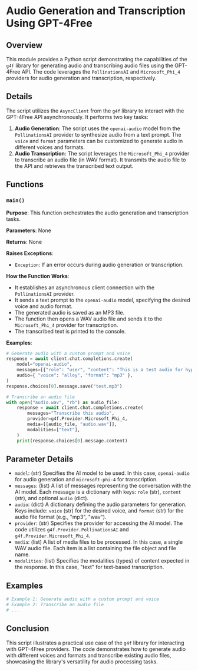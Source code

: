 # Audio Generation and Transcription Using GPT-4Free

## Overview

This module provides a Python script demonstrating the capabilities of the `g4f` library for generating audio and transcribing audio files using the GPT-4Free API. The code leverages the `PollinationsAI` and `Microsoft_Phi_4` providers for audio generation and transcription, respectively. 

## Details

The script utilizes the `AsyncClient` from the `g4f` library to interact with the GPT-4Free API asynchronously. It performs two key tasks:

1. **Audio Generation**: The script uses the `openai-audio` model from the `PollinationsAI` provider to synthesize audio from a text prompt. The `voice` and `format` parameters can be customized to generate audio in different voices and formats.
2. **Audio Transcription**:  The script leverages the `Microsoft_Phi_4` provider to transcribe an audio file (in WAV format). It transmits the audio file to the API and retrieves the transcribed text output. 

## Functions

### `main()`

**Purpose**: This function orchestrates the audio generation and transcription tasks.

**Parameters**: None

**Returns**: None

**Raises Exceptions**: 
- `Exception`: If an error occurs during audio generation or transcription.

**How the Function Works**:
- It establishes an asynchronous client connection with the `PollinationsAI` provider.
- It sends a text prompt to the `openai-audio` model, specifying the desired voice and audio format.
- The generated audio is saved as an MP3 file.
- The function then opens a WAV audio file and sends it to the `Microsoft_Phi_4` provider for transcription.
- The transcribed text is printed to the console.

**Examples**:
```python
# Generate audio with a custom prompt and voice
response = await client.chat.completions.create(
    model="openai-audio",
    messages=[{"role": "user", "content": "This is a test audio for hypotez."}],
    audio={ "voice": "alloy", "format": "mp3" },
)
response.choices[0].message.save("test.mp3") 

# Transcribe an audio file
with open("audio.wav", "rb") as audio_file:
    response = await client.chat.completions.create(
        messages="Transcribe this audio",
        provider=g4f.Provider.Microsoft_Phi_4,
        media=[[audio_file, "audio.wav"]],
        modalities=["text"],
    )
    print(response.choices[0].message.content) 
```

## Parameter Details

- `model`: (str) Specifies the AI model to be used. In this case, `openai-audio` for audio generation and `microsoft-phi-4` for transcription.
- `messages`: (list) A list of messages representing the conversation with the AI model. Each message is a dictionary with keys: `role` (str), `content` (str), and optional `audio` (dict).
- `audio`: (dict)  A dictionary defining the audio parameters for generation.  Keys include: `voice` (str) for the desired voice, and `format` (str) for the audio file format (e.g., "mp3", "wav").
- `provider`: (str) Specifies the provider for accessing the AI model. The code utilizes `g4f.Provider.PollinationsAI` and `g4f.Provider.Microsoft_Phi_4`.
- `media`: (list) A list of media files to be processed. In this case, a single WAV audio file. Each item is a list containing the file object and file name.
- `modalities`: (list) Specifies the modalities (types) of content expected in the response. In this case, "text" for text-based transcription. 

## Examples

```python
# Example 1: Generate audio with a custom prompt and voice
# Example 2: Transcribe an audio file
# ...
```

## Conclusion

This script illustrates a practical use case of the `g4f` library for interacting with GPT-4Free providers. The code demonstrates how to generate audio with different voices and formats and transcribe existing audio files, showcasing the library's versatility for audio processing tasks.